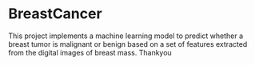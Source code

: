 # BreastCancer
This project implements a machine learning model to predict whether a breast tumor is malignant or benign based on a set of features extracted from the digital images of breast mass.
Thankyou
